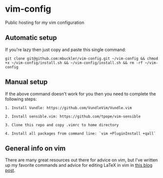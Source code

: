 # vim-config
Public hosting for my vim configuration

## Automatic setup

If you're lazy then just copy and paste this single command: 

	git clone git@github.com:mbuckler/vim-config.git ~/vim-config && chmod +x ~/vim-config/install.sh && ~/vim-config/install.sh && rm -rf ~/vim-config

## Manual setup

If the above command doesn't work for you then you need to complete the
following steps:

	1. Install Vundle: https://github.com/VundleVim/Vundle.vim

	2. Install sensible.vim: https://github.com/tpope/vim-sensible

	3. Clone this repo and copy .vimrc to home directory

	4. Install all packages from command line: `vim +PluginInstall +qall`

## General info on vim

There are many great resources out there for advice on vim, but I've written up
my favorite commands and advice for editing LaTeX in vim in
[this blog post](http://www.markbuckler.com/post/latex-in-vim/).


